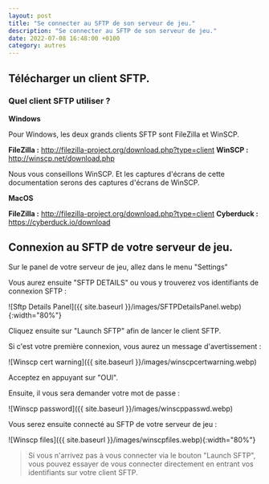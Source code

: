 ```yaml
---
layout: post
title: "Se connecter au SFTP de son serveur de jeu."
description: "Se connecter au SFTP de son serveur de jeu."
date: 2022-07-08 16:48:00 +0100
category: autres
---
```


## Télécharger un client SFTP.

### Quel client SFTP utiliser ?

**Windows**

Pour Windows, les deux grands clients SFTP sont FileZilla et WinSCP.

__FileZilla :__ http://filezilla-project.org/download.php?type=client
__WinSCP :__ http://winscp.net/download.php

Nous vous conseillons WinSCP. Et les captures d'écrans de cette documentation serons des captures d'écrans de WinSCP.

**MacOS**

__FileZilla :__ http://filezilla-project.org/download.php?type=client
__Cyberduck :__ https://cyberduck.io/download

## Connexion au SFTP de votre serveur de jeu.

Sur le panel de votre serveur de jeu, allez dans le menu "Settings" 

Vous aurez ensuite "SFTP DETAILS" ou vous y trouverez vos identifiants de connexion SFTP :

![Sftp Details Panel]({{ site.baseurl }}/images/SFTPDetailsPanel.webp){:width="80%"}

Cliquez ensuite sur "Launch SFTP" afin de lancer le client SFTP.

Si c'est votre première connexion, vous aurez un message d'avertissement :

![Winscp cert warning]({{ site.baseurl }}/images/winscpcertwarning.webp)

Acceptez en appuyant sur "OUI".

Ensuite, il vous sera demander votre mot de passe :

![Winscp password]({{ site.baseurl }}/images/winscppasswd.webp)

Vous serez ensuite connecté au SFTP de votre serveur de jeu :

![Winscp files]({{ site.baseurl }}/images/winscpfiles.webp){:width="80%"}

> Si vous n'arrivez pas à vous connecter via le bouton "Launch SFTP", vous pouvez essayer de vous connecter directement en entrant vos identifiants sur votre client SFTP.